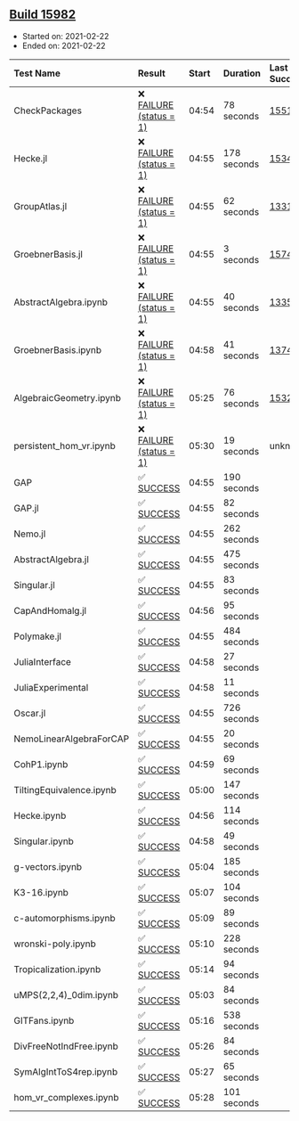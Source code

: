 ## [Build 15982](https://oscarci.mathematik.uni-kl.de/job/oscar/15982/)

* Started on: 2021-02-22
* Ended on: 2021-02-22

| Test Name    | Result | Start | Duration | Last Success | First Failure |
|:-------------|:-------|:------|:---------|:-------------|:--------------|
| CheckPackages | ❌ [FAILURE (status = 1)](https://oscarci.mathematik.uni-kl.de/job/oscar/15982/artifact/logs/build-15982/CheckPackages.log) | 04:54 | 78 seconds | [15514](https://oscarci.mathematik.uni-kl.de/job/oscar/15514/) | [15515](https://oscarci.mathematik.uni-kl.de/job/oscar/15515/) |
| Hecke.jl | ❌ [FAILURE (status = 1)](https://oscarci.mathematik.uni-kl.de/job/oscar/15982/artifact/logs/build-15982/Hecke.jl.log) | 04:55 | 178 seconds | [15344](https://oscarci.mathematik.uni-kl.de/job/oscar/15344/) | [15348](https://oscarci.mathematik.uni-kl.de/job/oscar/15348/) |
| GroupAtlas.jl | ❌ [FAILURE (status = 1)](https://oscarci.mathematik.uni-kl.de/job/oscar/15982/artifact/logs/build-15982/GroupAtlas.jl.log) | 04:55 | 62 seconds | [13311](https://oscarci.mathematik.uni-kl.de/job/oscar/13311/) | [13312](https://oscarci.mathematik.uni-kl.de/job/oscar/13312/) |
| GroebnerBasis.jl | ❌ [FAILURE (status = 1)](https://oscarci.mathematik.uni-kl.de/job/oscar/15982/artifact/logs/build-15982/GroebnerBasis.jl.log) | 04:55 | 3 seconds | [15745](https://oscarci.mathematik.uni-kl.de/job/oscar/15745/) | [15746](https://oscarci.mathematik.uni-kl.de/job/oscar/15746/) |
| AbstractAlgebra.ipynb | ❌ [FAILURE (status = 1)](https://oscarci.mathematik.uni-kl.de/job/oscar/15982/artifact/logs/build-15982/AbstractAlgebra.ipynb.log) | 04:55 | 40 seconds | [13355](https://oscarci.mathematik.uni-kl.de/job/oscar/13355/) | [13356](https://oscarci.mathematik.uni-kl.de/job/oscar/13356/) |
| GroebnerBasis.ipynb | ❌ [FAILURE (status = 1)](https://oscarci.mathematik.uni-kl.de/job/oscar/15982/artifact/logs/build-15982/GroebnerBasis.ipynb.log) | 04:58 | 41 seconds | [13748](https://oscarci.mathematik.uni-kl.de/job/oscar/13748/) | [13749](https://oscarci.mathematik.uni-kl.de/job/oscar/13749/) |
| AlgebraicGeometry.ipynb | ❌ [FAILURE (status = 1)](https://oscarci.mathematik.uni-kl.de/job/oscar/15982/artifact/logs/build-15982/AlgebraicGeometry.ipynb.log) | 05:25 | 76 seconds | [15322](https://oscarci.mathematik.uni-kl.de/job/oscar/15322/) | [15323](https://oscarci.mathematik.uni-kl.de/job/oscar/15323/) |
| persistent_hom_vr.ipynb | ❌ [FAILURE (status = 1)](https://oscarci.mathematik.uni-kl.de/job/oscar/15982/artifact/logs/build-15982/persistent_hom_vr.ipynb.log) | 05:30 | 19 seconds | unknown | unknown |
| GAP | ✅ [SUCCESS](https://oscarci.mathematik.uni-kl.de/job/oscar/15982/artifact/logs/build-15982/GAP.log) | 04:55 | 190 seconds |  |  |
| GAP.jl | ✅ [SUCCESS](https://oscarci.mathematik.uni-kl.de/job/oscar/15982/artifact/logs/build-15982/GAP.jl.log) | 04:55 | 82 seconds |  |  |
| Nemo.jl | ✅ [SUCCESS](https://oscarci.mathematik.uni-kl.de/job/oscar/15982/artifact/logs/build-15982/Nemo.jl.log) | 04:55 | 262 seconds |  |  |
| AbstractAlgebra.jl | ✅ [SUCCESS](https://oscarci.mathematik.uni-kl.de/job/oscar/15982/artifact/logs/build-15982/AbstractAlgebra.jl.log) | 04:55 | 475 seconds |  |  |
| Singular.jl | ✅ [SUCCESS](https://oscarci.mathematik.uni-kl.de/job/oscar/15982/artifact/logs/build-15982/Singular.jl.log) | 04:55 | 83 seconds |  |  |
| CapAndHomalg.jl | ✅ [SUCCESS](https://oscarci.mathematik.uni-kl.de/job/oscar/15982/artifact/logs/build-15982/CapAndHomalg.jl.log) | 04:56 | 95 seconds |  |  |
| Polymake.jl | ✅ [SUCCESS](https://oscarci.mathematik.uni-kl.de/job/oscar/15982/artifact/logs/build-15982/Polymake.jl.log) | 04:55 | 484 seconds |  |  |
| JuliaInterface | ✅ [SUCCESS](https://oscarci.mathematik.uni-kl.de/job/oscar/15982/artifact/logs/build-15982/JuliaInterface.log) | 04:58 | 27 seconds |  |  |
| JuliaExperimental | ✅ [SUCCESS](https://oscarci.mathematik.uni-kl.de/job/oscar/15982/artifact/logs/build-15982/JuliaExperimental.log) | 04:58 | 11 seconds |  |  |
| Oscar.jl | ✅ [SUCCESS](https://oscarci.mathematik.uni-kl.de/job/oscar/15982/artifact/logs/build-15982/Oscar.jl.log) | 04:55 | 726 seconds |  |  |
| NemoLinearAlgebraForCAP | ✅ [SUCCESS](https://oscarci.mathematik.uni-kl.de/job/oscar/15982/artifact/logs/build-15982/NemoLinearAlgebraForCAP.log) | 04:55 | 20 seconds |  |  |
| CohP1.ipynb | ✅ [SUCCESS](https://oscarci.mathematik.uni-kl.de/job/oscar/15982/artifact/logs/build-15982/CohP1.ipynb.log) | 04:59 | 69 seconds |  |  |
| TiltingEquivalence.ipynb | ✅ [SUCCESS](https://oscarci.mathematik.uni-kl.de/job/oscar/15982/artifact/logs/build-15982/TiltingEquivalence.ipynb.log) | 05:00 | 147 seconds |  |  |
| Hecke.ipynb | ✅ [SUCCESS](https://oscarci.mathematik.uni-kl.de/job/oscar/15982/artifact/logs/build-15982/Hecke.ipynb.log) | 04:56 | 114 seconds |  |  |
| Singular.ipynb | ✅ [SUCCESS](https://oscarci.mathematik.uni-kl.de/job/oscar/15982/artifact/logs/build-15982/Singular.ipynb.log) | 04:58 | 49 seconds |  |  |
| g-vectors.ipynb | ✅ [SUCCESS](https://oscarci.mathematik.uni-kl.de/job/oscar/15982/artifact/logs/build-15982/g-vectors.ipynb.log) | 05:04 | 185 seconds |  |  |
| K3-16.ipynb | ✅ [SUCCESS](https://oscarci.mathematik.uni-kl.de/job/oscar/15982/artifact/logs/build-15982/K3-16.ipynb.log) | 05:07 | 104 seconds |  |  |
| c-automorphisms.ipynb | ✅ [SUCCESS](https://oscarci.mathematik.uni-kl.de/job/oscar/15982/artifact/logs/build-15982/c-automorphisms.ipynb.log) | 05:09 | 89 seconds |  |  |
| wronski-poly.ipynb | ✅ [SUCCESS](https://oscarci.mathematik.uni-kl.de/job/oscar/15982/artifact/logs/build-15982/wronski-poly.ipynb.log) | 05:10 | 228 seconds |  |  |
| Tropicalization.ipynb | ✅ [SUCCESS](https://oscarci.mathematik.uni-kl.de/job/oscar/15982/artifact/logs/build-15982/Tropicalization.ipynb.log) | 05:14 | 94 seconds |  |  |
| uMPS(2,2,4)_0dim.ipynb | ✅ [SUCCESS](https://oscarci.mathematik.uni-kl.de/job/oscar/15982/artifact/logs/build-15982/uMPS-2-2-4-_0dim.ipynb.log) | 05:03 | 84 seconds |  |  |
| GITFans.ipynb | ✅ [SUCCESS](https://oscarci.mathematik.uni-kl.de/job/oscar/15982/artifact/logs/build-15982/GITFans.ipynb.log) | 05:16 | 538 seconds |  |  |
| DivFreeNotIndFree.ipynb | ✅ [SUCCESS](https://oscarci.mathematik.uni-kl.de/job/oscar/15982/artifact/logs/build-15982/DivFreeNotIndFree.ipynb.log) | 05:26 | 84 seconds |  |  |
| SymAlgIntToS4rep.ipynb | ✅ [SUCCESS](https://oscarci.mathematik.uni-kl.de/job/oscar/15982/artifact/logs/build-15982/SymAlgIntToS4rep.ipynb.log) | 05:27 | 65 seconds |  |  |
| hom_vr_complexes.ipynb | ✅ [SUCCESS](https://oscarci.mathematik.uni-kl.de/job/oscar/15982/artifact/logs/build-15982/hom_vr_complexes.ipynb.log) | 05:28 | 101 seconds |  |  |
